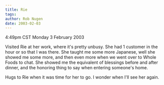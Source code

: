 ```yaml
---
title: Rie
tags: 
author: Rob Nugen
date: 2003-02-03
---
```


<p class=date>4:49pm CST Monday 3 February 2003</p>

<p>Visited Rie at her work, where it's pretty unbusy.  She had 1
customer in the hour or so that I was there.  She taught me some more
Japanese, well she showed me some more, and then even more when we
went over to Whole Foods to chat.  She showed me the equivalent of
blessings before and after dinner, and the honoring thing to say when
entering someone's home.</p>

<p>Hugs to Rie when it was time for her to go.  I wonder when I'll see
her again.</p>

